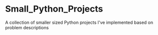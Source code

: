 # Small_Python_Projects
A collection of smaller sized Python projects I've implemented based on problem descriptions

